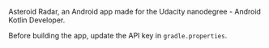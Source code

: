Asteroid Radar, an Android app made for the Udacity nanodegree - Android Kotlin Developer.

Before building the app, update the API key in `gradle.properties`.